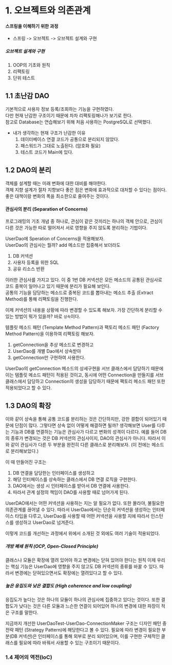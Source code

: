 # 1. 오브젝트와 의존관계

#### 스프링을 이해하기 위한 과정
- 스프링 -> 오브젝트 -> 오브젝트 설계와 구현

##### 오브젝트 설계와 구현
1. OOP의 기초와 원칙
2. 리팩토링
3. 단위 테스트 

## 1.1 초난감 DAO
기본적으로 사용자 정보 등록/조회하는 기능을 구현하였다. \
다만 현재 난감한 구조이기 때문에 차차 리팩토링해나가 보기로 한다. \
참고로 Database는 연습해보기 위해 처음 사용하는 PostgreSQL로 선택했다.
- 내가 생각하는 현재 구조가 난감한 이유
  1. 데이터베이스 연결 코드가 공통으로 분리되지 않았다.
  2. 패스워드가 그대로 노출된다. (암호화 필요)
  3. 테스트 코드가 Main에 있다.

## 1.2 DAO의 분리
객체를 설계할 때는 미래 변화에 대한 대비를 해야한다. \
객체 지향 설계가 절차 지향보다 좋은 점은 변화에 효과적으로 대처할 수 있다는 점이다. \
좋은 대책이랑 변화의 폭을 최소한으로 줄여주는 것이다. 
#### 관심사의 분리 (Separation of Concerns)
프로그래밍의 기초 개념 중 하나로, 관심이 같은 것끼리는 하나의 객체 안으로, 관심이 다른 것은 가능한 따로 떨어져서 서로 영향을 주지 않도록 분리하는 기법이다.

UserDao에 Speration of Concerns을 적용해보자. \
UserDao의 관심사는 뭘까? add 메소드만 집중해서 보더라도
1. DB 커넥션
2. 사용자 등록을 위한 SQL
3. 공유 리소스 반환

이러한 관심사를 가지고 있다. 이 중 1번 DB 커넥션은 모든 메소드의 공통된 관심사로 코드 중복이 일어나고 있기 때문에 분리가 필요해 보인다. \
공통의 기능을 담당하는 메소드로 중복된 코드를 뽑아내는 메소드 추출 (Extract Method)를 통해 리팩토링을 진행한다.

이제 커넥션의 내용을 상황에 따라 변경할 수 있도록 해보자. 가장 간단하게 분리할 수 있는 방법이 뭐가 있을까? 바로 `상속`이다.

템플릿 메소드 패턴 (Template Method Pattern)과 팩토리 메소드 패턴 (Factory Method Pattern)을 이용하여 리팩토링 해보자.
1. getConnection을 추상 메소드로 변경하고
2. UserDao를 개별 Dao에서 상속받아 
3. getConnection만 구현하여 사용한다.

UserDao의 getConnection 메소드의 상세구현을 서브 클래스에서 담당하기 때문에 이는 템플릿 메소드 패턴이 적용된 것이고, 동시에 어떤 Connection을 만들지를 서브 클래스에서 담당하고 Connection의 생성을 담당하기 때문에 팩토리 메소드 패턴 또한 적용되었다고 할 수 있다.

## 1.3 DAO의 확장
이와 같이 상속을 통해 공통 코드를 분리하는 것은 간단하지만, 강한 결합이 되어있기 때문에 단점이 많다. 그렇다면 상속 없이 어떻게 해결하면 될까? 생각해보면 User를 다루는 기능과 DB를 연결하는 기능은 관심사가 다르고 변화의 성격이 다르다. 예를 들어 DB의 종류가 변경되는 것은 DB 커넥션의 관심사이지, DAO의 관심사가 아니다. 따라서 이와 같이 관심사가 다른 두 부분을 완전히 다른 클래스로 분리해보자. (이 전에는 메소드로 분리해보았다.)

이 때 만들어진 구조는
1. DB 연결을 담당한는 인터페이스를 생성하고
2. 해당 인터페이스를 상속하는 클래스에서 DB 연결 로직을 구현한다.
3. DAO에서는 생성 시 인터페이스를 받아서 DB 연결에 사용한다.
4. 따라서 관계 설정의 책임이 DAO를 사용할 때로 넘어가게 된다.

UserDAO에서는 어떤 커넥션을 사용하는 지는 알 필요가 없다. 또한 몰라야, 불필요한 의존관계를 끊어낼 수 있다. 따라서 UserDao에서는 단순히 커넥션을 생성하는 인터페이스 타입을 다루고, UserDao를 사용할 때 어떤 커넥션을 사용할 지에 따라서 인스턴스를 생성하고 UserDao로 넘겨준다.

이렇게 코드를 개선하는 과정에서 위에서 소개된 것 외에도 여러 기술이 적용되었다.

##### 개방 폐쇄 원칙 (OCP, Open-Closed Principle)
클래스나 모듈은 확장에 열려 있어야 하고 변경에는 닫혀 있어야 한다는 원칙
이제 우리는 핵심 기능은 UserDao에 영향을 주지 않고도 DB 커넥션의 종류를 바꿀 수 있다. 따라서 변경에는 닫혀있으면서도 확장에는 열려있다고 할 수 있다.

##### 높은 응집도와 낮은 결합도 (High coherence and low coupling)
응집도가 높다는 것은 하나의 모듈이 하나의 관심사에 집중하고 있다는 것이다.
또한 결합도가 낮다는 것은 다른 모듈과 느슨한 연결이 되어있어 하나의 변경에 대한 파장이 적은 구조를 말한다.

지금까지 개선한 UserDaoTest-UserDao-ConnectionMaker 구조는 디자인 패턴 중 전략 패턴 (Strategy Pattern)에 해당한다고 볼 수 있다. 필요에 따라 변경이 필요한 부분(DB 커넥션)은 인터페이스를 통해 외부로 분리 되어있으며, 이를 구현한 구체적인 클래스를 필요에 따라 바꿔서 사용할 수 있는 구조이기 때문이다.

### 1.4 제어의 역전(IoC)